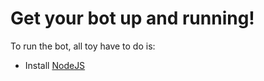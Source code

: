 # Get your bot up and running!

To run the bot, all toy have to do is:

  - Install [NodeJS](https://nodejs.org/en/download/)
